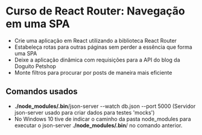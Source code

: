 # Curso de React Router: Navegação em uma SPA

* Crie uma aplicação em React utilizando a biblioteca React Router
* Estabeleça rotas para outras páginas sem perder a essência que forma uma SPA
* Deixe a aplicação dinâmica com requisições para a API do blog da Doguito Petshop
* Monte filtros para procurar por posts de maneira mais eficiente

## Comandos usados

*  **./node_modules/.bin**/json-server --watch db.json --port 5000 (Servidor json-server usado para criar dados para testes 'mocks')
*  No Windows 10 tive de indicar o caminho da pasta node_modules para executar o json-server **./node_modules/.bin**/ no comando anterior.
